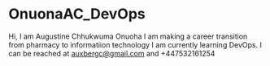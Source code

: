 # OnuonaAC_DevOps
Hi, I am Augustine Chhukwuma Onuoha
I am making a career transition from pharmacy to informatiion technology
I am currently learning DevOps.
I can be reached at auxbergc@gmail.com and +447532161254
